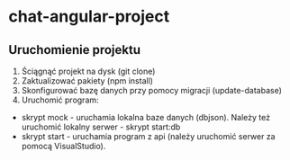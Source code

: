 # chat-angular-project

## Uruchomienie projektu

1. Ściągnąć projekt na dysk (git clone)
2. Zaktualizować pakiety (npm install)
3. Skonfigurować bazę danych przy pomocy migracji (update-database)
4. Uruchomić program:

- skrypt mock - uruchamia lokalna baze danych (dbjson). Należy też uruchomić lokalny serwer - skrypt start:db
- skrypt start - uruchamia program z api (należy uruchomić serwer za pomocą VisualStudio).
